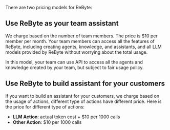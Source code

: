 There are two pricing models for ReByte:

## Use ReByte as your team assistant

We charge based on the number of team members. The price is $10 per member per month. Your team members can access all the features of ReByte, including creating agents, knowledge, and assistants, and all LLM models provided by ReByte without worrying about the total usage.

In this model, your team can use API to access all the agents and knowledge created by your team, but subject to fair usage policy.


## Use ReByte to build assistant for your customers

If you want to build an assistant for your customers, we charge based on the usage of actions, different type of actions have different price. Here is the price for different type of actions:

* **LLM Action**: actual token cost + $10 per 1000 calls
* **Other Action**: $10 per 1000 calls 

